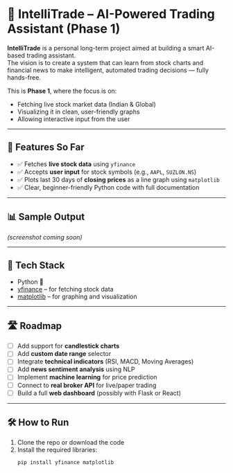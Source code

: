 # 🤖 IntelliTrade – AI-Powered Trading Assistant (Phase 1)

**IntelliTrade** is a personal long-term project aimed at building a smart AI-based trading assistant.  
The vision is to create a system that can learn from stock charts and financial news to make intelligent, automated trading decisions — fully hands-free.

This is **Phase 1**, where the focus is on:
- Fetching live stock market data (Indian & Global)
- Visualizing it in clean, user-friendly graphs
- Allowing interactive input from the user

---

## 🚀 Features So Far

- ✅ Fetches **live stock data** using `yfinance`
- ✅ Accepts **user input** for stock symbols (e.g., `AAPL`, `SUZLON.NS`)
- ✅ Plots last 30 days of **closing prices** as a line graph using `matplotlib`
- ✅ Clear, beginner-friendly Python code with full documentation

---

## 📊 Sample Output

*(screenshot coming soon)*

---

## 🧰 Tech Stack

- Python 🐍
- [yfinance](https://pypi.org/project/yfinance/) – for fetching stock data
- [matplotlib](https://matplotlib.org/) – for graphing and visualization

---

## 🛣️ Roadmap

- [ ] Add support for **candlestick charts**
- [ ] Add **custom date range** selector
- [ ] Integrate **technical indicators** (RSI, MACD, Moving Averages)
- [ ] Add **news sentiment analysis** using NLP
- [ ] Implement **machine learning** for price prediction
- [ ] Connect to **real broker API** for live/paper trading
- [ ] Build a full **web dashboard** (possibly with Flask or React)

---

## 🛠️ How to Run

1. Clone the repo or download the code
2. Install the required libraries:
   ```bash
   pip install yfinance matplotlib
